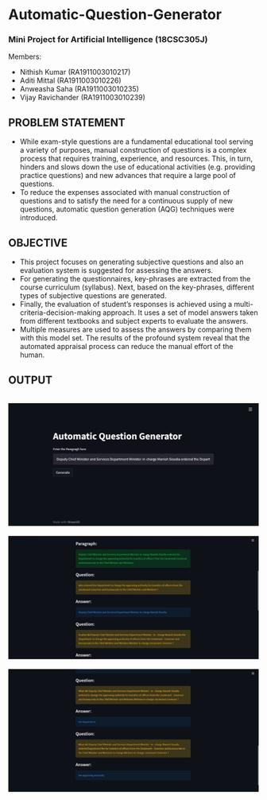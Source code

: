 # Automatic-Question-Generator

### Mini Project for Artificial Intelligence (18CSC305J)

Members:
- Nithish Kumar (RA1911003010217)
- Aditi Mittal (RA1911003010226)
- Anweasha Saha (RA1911003010235)
- Vijay Ravichander (RA1911003010239)

## PROBLEM STATEMENT
- While exam-style questions are a fundamental educational tool serving a variety of purposes, manual construction of questions is a complex process that requires training, experience, and resources. This, in turn, hinders and slows down the use of educational activities (e.g. providing practice
questions) and new advances that require a large pool of questions. 
- To reduce the expenses associated with manual construction of questions and to satisfy the need for a continuous supply of new questions, automatic question generation (AQG) techniques were introduced.

## OBJECTIVE
- This project focuses on generating subjective questions and also an evaluation system is suggested for assessing the answers.
- For generating the questionnaires, key-phrases are extracted from the course curriculum (syllabus). Next, based on the key-phrases, different types of subjective questions are generated.
- Finally, the evaluation of student’s responses is achieved using a multi-criteria-decision-making approach. It uses a set of model answers taken from different textbooks and subject experts to evaluate the answers. 
- Multiple measures are used to assess the answers by comparing them with this model set. The results of the profound system reveal that the automated appraisal process can reduce the manual effort of the human.

## OUTPUT
<br><img src="https://github.com/Aditimittal2809/Automatic-Question-Generator/blob/main/images/AQG-1.jpeg" width=700><br>
<br><img src="https://github.com/Aditimittal2809/Automatic-Question-Generator/blob/main/images/AQG-2.jpeg" width=700><br>
<br><img src="https://github.com/Aditimittal2809/Automatic-Question-Generator/blob/main/images/AQG-3.jpeg" width=700><br>
